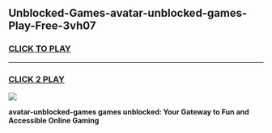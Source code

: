 
## Unblocked-Games-avatar-unblocked-games-Play-Free-3vh07
<h3>
<a href="https://premium76.site?title=avatar-unblocked-games&ref=09A">CLICK TO PLAY</a></h3>
<hr>

<h3>
<a href="https://premium76.site?title=avatar-unblocked-games&ref=09A">CLICK 2 PLAY</a>
  
</h3>

<a href="https://premium76.site?title=avatar-unblocked-games&ref=09A"><img src="https://clearcache.store/games.png"></a>


**avatar-unblocked-games games unblocked: Your Gateway to Fun and Accessible Online Gaming**
